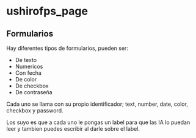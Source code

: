 # ushirofps_page

## Formularios

Hay diferentes tipos de formularios, pueden ser: 

- De texto
- Numericos
- Con fecha
- De color
- De checkbox
- De contraseña

Cada uno se llama con su propio identificador; text, number, date, color, checkbox y password.

Los suyo es que a cada uno le pongas un label para que las IA lo puedan leer y tambien puedes escribir al darle sobre el label.
